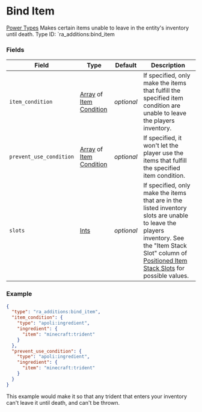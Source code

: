 # Bind Item
[Power Types](../power_types.md)
Makes certain items unable to leave in the entity's inventory until death.
Type ID: `ra_additions:bind_item
### Fields
 | Field | Type | Default | Description | 
|---|---|---|---|
 | `item_condition` | [Array](../data_types/array.md) of [Item Condition](../item_condition_types.md) | _optional_ | If specified, only make the items that fulfill the specified item condition are unable to leave the players inventory. | 
 | `prevent_use_condition` | [Array](../data_types/array.md) of [Item Condition](../item_condition_types.md) | _optional_ | If specified, it won't let the player use the items that fulfill the specified item condition. | 
 | `slots` | [Ints](../data_types/ints.md) | _optional_ | If specified, only make the items that are in the listed inventory slots are unable to leave the players inventory. See the "Item Stack Slot" column of [Positioned Item Stack Slots](https://origins.readthedocs.io/en/latest/misc/extras/positioned_item_stack_slots/) for possible values. | 

### Example
```json
{
  "type": "ra_additions:bind_item",
  "item_condition": {
    "type": "apoli:ingredient",
    "ingredient": {
      "item": "minecraft:trident"
    }
  },
  "prevent_use_condition": {
    "type": "apoli:ingredient",
    "ingredient": {
      "item": "minecraft:trident"
    }
  }
}
```
This example would make it so that any trident that enters your inventory can't leave it until death, and can't be thrown.
